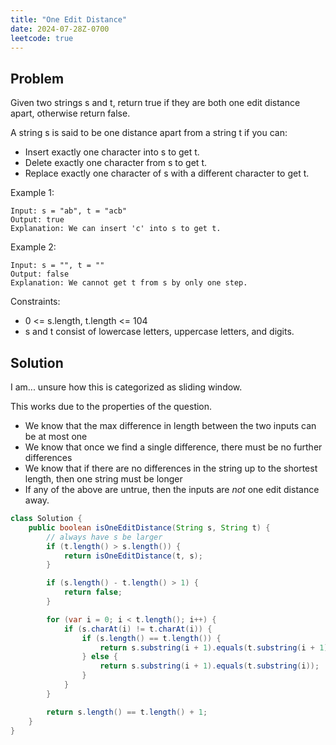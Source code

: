 ```yaml
---
title: "One Edit Distance"
date: 2024-07-28Z-0700
leetcode: true
---
```


## Problem

Given two strings s and t, return true if they are both one edit distance apart, otherwise return false.

A string s is said to be one distance apart from a string t if you can:

- Insert exactly one character into s to get t.
- Delete exactly one character from s to get t.
- Replace exactly one character of s with a different character to get t.

Example 1:

```text
Input: s = "ab", t = "acb"
Output: true
Explanation: We can insert 'c' into s to get t.
```

Example 2:

```text
Input: s = "", t = ""
Output: false
Explanation: We cannot get t from s by only one step.
```

Constraints:

- 0 <= s.length, t.length <= 104
- s and t consist of lowercase letters, uppercase letters, and digits.

## Solution

I am... unsure how this is categorized as sliding window.

This works due to the properties of the question.

- We know that the max difference in length between the two inputs can be at most one
- We know that once we find a single difference, there must be no further differences
- We know that if there are no differences in the string up to the shortest length, then one string must be longer
- If any of the above are untrue, then the inputs are _not_ one edit distance away.

```java
class Solution {
    public boolean isOneEditDistance(String s, String t) {
        // always have s be larger
        if (t.length() > s.length()) {
            return isOneEditDistance(t, s);
        }

        if (s.length() - t.length() > 1) {
            return false;
        }

        for (var i = 0; i < t.length(); i++) {
            if (s.charAt(i) != t.charAt(i)) {
                if (s.length() == t.length()) {
                    return s.substring(i + 1).equals(t.substring(i + 1));
                } else {
                    return s.substring(i + 1).equals(t.substring(i));
                }
            }
        }

        return s.length() == t.length() + 1;
    }
}
```
